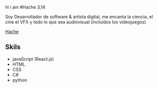 hi i am
#Hache 3,14

Soy Desarrollador de software & artista digital, me encanta la ciencia, el cine el VFX y todo lo que sea audiovisual (incluidos los videojuegos)

[Hache](https://hacheg.github.io/myArtPortafolio/)

## Skils

+ javaScript (React.js)
+ HTML
+ CSS
+ C#
+ python
